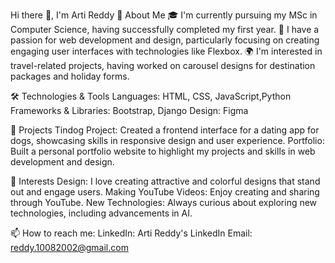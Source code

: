 Hi there 👋, I'm Arti Reddy
🌱 About Me
🎓 I'm currently pursuing my MSc in Computer Science, having successfully completed my first year.
🔭 I have a passion for web development and design, particularly focusing on creating engaging user interfaces with technologies like Flexbox.
🌍 I'm interested in travel-related projects, having worked on carousel designs for destination packages and holiday forms.


🛠️ Technologies & Tools
Languages: HTML, CSS, JavaScript,Python
Frameworks & Libraries: Bootstrap, Django
Design: Figma


💼 Projects
Tindog Project: Created a frontend interface for a dating app for dogs, showcasing skills in responsive design and user experience.
Portfolio: Built a personal portfolio website to highlight my projects and skills in web development and design.


🌈 Interests
Design: I love creating attractive and colorful designs that stand out and engage users.
Making YouTube Videos: Enjoy creating and sharing through YouTube.
New Technologies: Always curious about exploring new technologies, including advancements in AI.


📫 How to reach me:
LinkedIn: Arti Reddy's LinkedIn
Email: reddy.10082002@gmail.com
